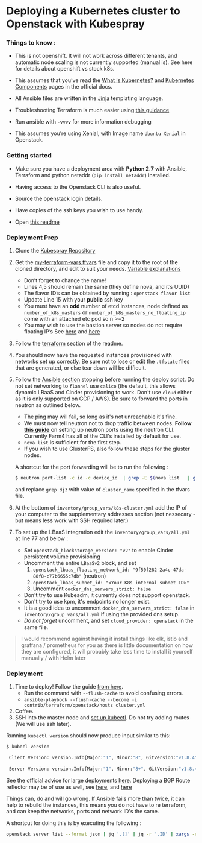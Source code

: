 # Deploying a Kubernetes cluster to Openstack with Kubespray



### Things to know : 

* This is not openshift. It will not work across different tenants, and automatic node scaling is not currently supported (manual is). See here for details about openshift vs stock k8s.

* This assumes that you’ve read the [What is Kubernetes?](https://kubernetes.io/docs/concepts/overview/what-is-kubernetes/) and [Kubernetes Components](https://kubernetes.io/docs/concepts/overview/components/) pages in the official docs. 

* All Ansible files are written in the [Jinja](http://jinja.pocoo.org/) templating language. 
* Troubleshooting Terraform is much easier using [this guidance](https://github.com/hashicorp/terraform/pull/12089)
* Run ansible with `-vvvv` for more information debugging
* This assumes you’re using Xenial, with Image name `Ubuntu Xenial` in Openstack. 


### Getting started

* Make sure you have a deployment area with **Python 2.7** with Ansible, Terraform and python netaddr (`pip install netaddr`) installed.

* Having access to the Openstack CLI is also useful.

* Source the openstack login details.

* Have copies of the ssh keys you wish to use handy.

* Open [this readme](https://github.com/kubernetes-incubator/kubespray/tree/master/contrib/terraform/openstack#terraform-variables) 

### Deployment Prep

1. Clone the [Kubespray Repository](https://github.com/kubernetes-incubator/kubespray)
2. Get the [my-terraform-vars.tfvars](/kubespray/my-terraform-vars.tfvars) file and copy it to the root of the cloned directory, and edit to suit your needs.  [Variable explanations](https://github.com/kubernetes-incubator/kubespray/tree/master/contrib/terraform/openstack#terraform-variables)
	* Don’t forget to change the name!
	* Lines 4,5 should remain the same (they define nova, and it’s UUID) 
	* The flavor ID’s can be obtained by running : `openstack flavor list`
	* Update Line 15 with your **public** ssh key
	*  You must have an **odd** number of etcd instances, node defined as `number_of_k8s_masters` or  `number_of_k8s_masters_no_floating_ip` come with an attached etc pod so n >=2
	* You may wish to use the bastion server so nodes do not require floating IP’s See [here](https://github.com/kubernetes-incubator/kubespray/blob/master/docs/ansible.md#bastion-host) and [here](http://blog.scottlowe.org/2015/12/24/running-ansible-through-ssh-bastion-host/)

3. Follow the [terraform](https://github.com/kubernetes-incubator/kubespray/tree/master/contrib/terraform/openstack#terraform) section of  the readme. 
4. You should now have the requested instances provisioned with networks set up correctly. Be sure not to lose or edit the `.tfstate` files that are generated, or else tear down will be difficult.
5. Follow the [Ansible section](https://github.com/kubernetes-incubator/kubespray/tree/master/contrib/terraform/openstack#running-the-ansible-script) stopping before running the deploy script. Do not set networking to `flannel` use `calico` (the default, this allows dynamic LBaaS and Cinder provisioning to work. Don't use `cloud` either as it is only supported on GCP / AWS). Be sure to forward the ports in neutron as outlined below.
   * The ping may will fail,  so long as it's not unreachable it's fine.
   * We must now tell neutron not to drop traffic between nodes. **Follow [this guide](https://github.com/kubernetes-incubator/kubespray/blob/master/docs/openstack.md)** on setting up neutron ports using the neutron CLI. Currently Farm4 has all of the CLI's installed by default for use.
   * `nova list` is sufficient for the first step.
   * If you wish to use GlusterFS, also follow these steps for the gluster nodes.
    
    A shortcut for the port forwarding will be to run the following : 
    ```bash
    $ neutron port-list -c id -c device_id  | grep -E $(nova list   | grep dj3- | awk '{print $2}' | xargs echo | tr ' ' '|') | awk '{print $2}' | xargs -n 1 -I XXX echo neutron port-update XXX --allowed_address_pairs list=true type=dict ip_address=10.233.0.0/18 ip_address=10.233.64.0/18 | bash -eEx
    ```
    and replace `grep dj3` with value of `cluster_name` specified in the tfvars file.


6. At the bottom of `inventory/group_vars/k8s-cluster.yml` add the IP of your computer to the supplementary addresses section (not nessecary - but means less work with SSH required later.)

7. To set up the LBaaS integration edit the `inventory/group_vars/all.yml` at line 77 and below :

   * Set `openstack_blockstorage_version: "v2"` to enable Cinder persistent volume provisioning 
   * Uncomment the entire `LBaaSv2` block, and set 
      1. `openstack_lbaas_floating_network_id: "9f50f282-2a4c-47da-88f8-c77b6655c7db"` (neutron)
      2. `openstack_lbaas_subnet_id: "<Your K8s internal subnet ID>"`
      3. Uncomment `docker_dns_servers_strict: false`
   * Don't try to use Kubeadm, it currently does not support openstack.
   * Don't try to use kpm, it's endpoints no longer exist.
   * It is a good idea to uncomment `docker_dns_servers_strict: false` in `inventory/group_vars/all.yml` if using the provided dns setup.
   * *Do not forget* uncomment, and set `cloud_provider: openstack` in the same file.


>I would recommend against having it install things like elk, istio and graffana / prometheus for you as there is little documentation on how they are configured, it will probably take less time to install it yourself manually / with Helm later

### Deployment

1. Time to deploy! Follow the guide [from here](https://github.com/kubernetes-incubator/kubespray/tree/master/contrib/terraform/openstack#deploy-kubernetes).
	* Run the command with `--flush-cache` to avoid confusing errors.
	* `ansible-playbook --flush-cache --become -i contrib/terraform/openstack/hosts cluster.yml`
2. Coffee. 
3. SSH into the master node and [set up kubectl](https://github.com/kubernetes-incubator/kubespray/tree/master/contrib/terraform/openstack#set-up-local-kubectl). Do not try adding routes (We will use ssh later).

Running `kubectl version` should now produce input similar to this:
```bash
$ kubecl version 

 Client Version: version.Info{Major:"1", Minor:"8", GitVersion:"v1.8.4", GitCommit:"9befc2b8928a9426501d3bf62f72849d5cbcd5a3", GitTreeState:"clean", BuildDate:"2017-11-20T05:28:34Z", GoVersion:"go1.8.3", Compiler:"gc", Platform:"darwin/amd64"}
 
 Server Version: version.Info{Major:"1", Minor:"8+", GitVersion:"v1.8.4+coreos.0", GitCommit:"4292f9682595afddbb4f8b1483673449c74f9619", GitTreeState:"clean", BuildDate:"2017-11-21T17:22:25Z", GoVersion:"go1.8.3", Compiler:"gc", Platform:"linux/amd64"}
 ```
 
 See the official advice for large deployments [here](https://github.com/kubernetes-incubator/kubespray/blob/master/docs/large-deployments.md). Deploying a BGP Route reflector may be of use as well, see [here](https://github.com/kubernetes-incubator/kubespray/blob/master/docs/calico.md), and [here](https://networklessons.com/bgp/bgp-route-reflector/)
 
 
Things can, do and will go wrong. If Ansible fails more than twice, it can help to rebuild the instances, this means you do not have to re terraform, and can keep the networks, ports and network ID's the same. 

A shortcut for doing this is by executing the following : 

```bash
openstack server list --format json | jq '.[]' | jq -r '.ID' | xargs -r -n 1 -I XXX openstack server rebuild XXX --image 4a2caa60-ef77-4ed3-84fb-b54cbd51ae09
```
